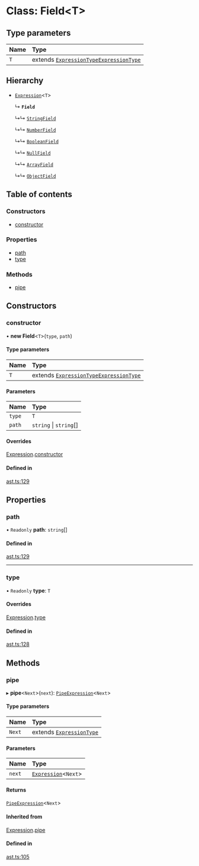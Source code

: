 # Class: Field<T\>

## Type parameters

| Name | Type |
| :------ | :------ |
| `T` | extends [`ExpressionType`](../modules.md#expressiontype)[`ExpressionType`](../modules.md#expressiontype) |

## Hierarchy

- [`Expression`](expression.md)<`T`\>

  ↳ **`Field`**

  ↳↳ [`StringField`](stringfield.md)

  ↳↳ [`NumberField`](numberfield.md)

  ↳↳ [`BooleanField`](booleanfield.md)

  ↳↳ [`NullField`](nullfield.md)

  ↳↳ [`ArrayField`](arrayfield.md)

  ↳↳ [`ObjectField`](objectfield.md)

## Table of contents

### Constructors

- [constructor](field.md#constructor)

### Properties

- [path](field.md#path)
- [type](field.md#type)

### Methods

- [pipe](field.md#pipe)

## Constructors

### constructor

• **new Field**<`T`\>(`type`, `path`)

#### Type parameters

| Name | Type |
| :------ | :------ |
| `T` | extends [`ExpressionType`](../modules.md#expressiontype)[`ExpressionType`](../modules.md#expressiontype) |

#### Parameters

| Name | Type |
| :------ | :------ |
| `type` | `T` |
| `path` | `string` \| `string`[] |

#### Overrides

[Expression](expression.md).[constructor](expression.md#constructor)

#### Defined in

[ast.ts:129](https://github.com/k8ts/hydrographer/blob/main/src/ast.ts#L129)

## Properties

### path

• `Readonly` **path**: `string`[]

#### Defined in

[ast.ts:129](https://github.com/k8ts/hydrographer/blob/main/src/ast.ts#L129)

___

### type

• `Readonly` **type**: `T`

#### Overrides

[Expression](expression.md).[type](expression.md#type)

#### Defined in

[ast.ts:128](https://github.com/k8ts/hydrographer/blob/main/src/ast.ts#L128)

## Methods

### pipe

▸ **pipe**<`Next`\>(`next`): [`PipeExpression`](pipeexpression.md)<`Next`\>

#### Type parameters

| Name | Type |
| :------ | :------ |
| `Next` | extends [`ExpressionType`](../modules.md#expressiontype) |

#### Parameters

| Name | Type |
| :------ | :------ |
| `next` | [`Expression`](expression.md)<`Next`\> |

#### Returns

[`PipeExpression`](pipeexpression.md)<`Next`\>

#### Inherited from

[Expression](expression.md).[pipe](expression.md#pipe)

#### Defined in

[ast.ts:105](https://github.com/k8ts/hydrographer/blob/main/src/ast.ts#L105)
